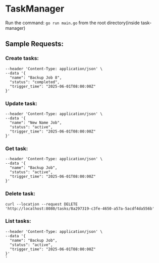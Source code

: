 # TaskManager
Run the command: `go run main.go` from the root directory(inside task-manager)

## Sample Requests:
### Create tasks:
```curl --location 'http://localhost:8080/tasks' \
--header 'Content-Type: application/json' \
--data '{
  "name": "Backup Job 8",
  "status": "completed",
  "trigger_time": "2025-06-01T08:00:00Z"
}'
```


### Update task:
```curl --location --request PUT 'http://localhost:8080/tasks/790aa9d6-4a4b-4be0-8c04-bb772ffeb43d' \
--header 'Content-Type: application/json' \
--data '{
  "name": "New Name Job",
  "status": "active",
  "trigger_time": "2025-06-01T08:00:00Z"
}'
```


### Get task:
```curl --location --request GET 'http://localhost:8080/tasks/790aa9d6-4a4b-4be0-8c04-bb772ffeb43d' \
--header 'Content-Type: application/json' \
--data '{
  "name": "Backup Job",
  "status": "active",
  "trigger_time": "2025-06-01T08:00:00Z"
}'
```


### Delete task:
`curl --location --request DELETE 'http://localhost:8080/tasks/8a297319-c3fe-4650-a57a-5acdf4da556b'`


### List tasks:
```curl --location --request GET 'http://localhost:8080/tasks?page=3&limit=1&status=completed' \
--header 'Content-Type: application/json' \
--data '{
  "name": "Backup Job",
  "status": "active",
  "trigger_time": "2025-06-01T08:00:00Z"
}'
'
```

